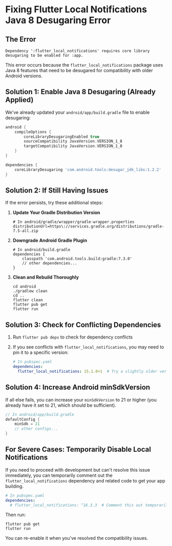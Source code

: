 # Fixing Flutter Local Notifications Java 8 Desugaring Error

## The Error

```
Dependency ':flutter_local_notifications' requires core library desugaring to be enabled for :app.
```

This error occurs because the `flutter_local_notifications` package uses Java 8 features that need to be desugared for compatibility with older Android versions.

## Solution 1: Enable Java 8 Desugaring (Already Applied)

We've already updated your `android/app/build.gradle` file to enable desugaring:

```gradle
android {
    compileOptions {
        coreLibraryDesugaringEnabled true
        sourceCompatibility JavaVersion.VERSION_1_8
        targetCompatibility JavaVersion.VERSION_1_8
    }
}

dependencies {
    coreLibraryDesugaring 'com.android.tools:desugar_jdk_libs:1.2.2'
}
```

## Solution 2: If Still Having Issues

If the error persists, try these additional steps:

1. **Update Your Gradle Distribution Version**

   ```
   # In android/gradle/wrapper/gradle-wrapper.properties
   distributionUrl=https\://services.gradle.org/distributions/gradle-7.5-all.zip
   ```

2. **Downgrade Android Gradle Plugin**

   ```
   # In android/build.gradle
   dependencies {
       classpath 'com.android.tools.build:gradle:7.3.0'
       // other dependencies...
   }
   ```

3. **Clean and Rebuild Thoroughly**

   ```
   cd android
   ./gradlew clean
   cd ..
   flutter clean
   flutter pub get
   flutter run
   ```

## Solution 3: Check for Conflicting Dependencies

1. Run `flutter pub deps` to check for dependency conflicts
2. If you see conflicts with `flutter_local_notifications`, you may need to pin it to a specific version:

   ```yaml
   # In pubspec.yaml
   dependencies:
     flutter_local_notifications: 15.1.0+1  # Try a slightly older version
   ```

## Solution 4: Increase Android minSdkVersion

If all else fails, you can increase your `minSdkVersion` to 21 or higher (you already have it set to 21, which should be sufficient).

```gradle
// In android/app/build.gradle
defaultConfig {
    minSdk = 21
    // other configs...
}
```

## For Severe Cases: Temporarily Disable Local Notifications

If you need to proceed with development but can't resolve this issue immediately, you can temporarily comment out the `flutter_local_notifications` dependency and related code to get your app building.

```yaml
# In pubspec.yaml
dependencies:
  # flutter_local_notifications: ^16.3.3  # Comment this out temporarily
```

Then run:
```
flutter pub get
flutter run
```

You can re-enable it when you've resolved the compatibility issues. 
